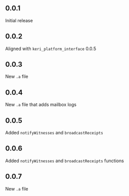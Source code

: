 ## 0.0.1

Initial release

## 0.0.2

Aligned with `keri_platform_interface` 0.0.5

## 0.0.3

New `.a` file

## 0.0.4

New `.a` file that adds mailbox logs

## 0.0.5

Added `notifyWitnesses` and `broadcastReceipts`

## 0.0.6

Added `notifyWitnesses` and `broadcastReceipts` functions

## 0.0.7

New `.a` file